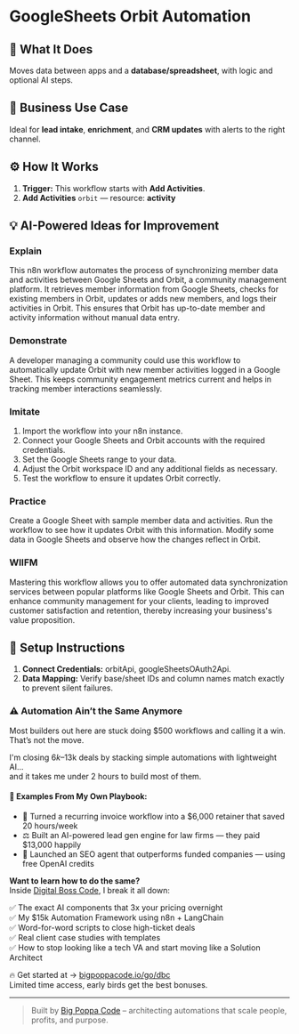 # GoogleSheets Orbit Automation
  ## 🚀 What It Does
  Moves data between apps and a **database/spreadsheet**, with logic and optional AI steps.
  
  ## 💼 Business Use Case
  Ideal for **lead intake**, **enrichment**, and **CRM updates** with alerts to the right channel.
  
  ## ⚙️ How It Works
  1. **Trigger:** This workflow starts with **Add Activities**.
  2. **Add Activities** `orbit` — resource: **activity**
  
  ## 💡 AI-Powered Ideas for Improvement
  ### Explain
This n8n workflow automates the process of synchronizing member data and activities between Google Sheets and Orbit, a community management platform. It retrieves member information from Google Sheets, checks for existing members in Orbit, updates or adds new members, and logs their activities in Orbit. This ensures that Orbit has up-to-date member and activity information without manual data entry.

### Demonstrate
A developer managing a community could use this workflow to automatically update Orbit with new member activities logged in a Google Sheet. This keeps community engagement metrics current and helps in tracking member interactions seamlessly.

### Imitate
1. Import the workflow into your n8n instance.
2. Connect your Google Sheets and Orbit accounts with the required credentials.
3. Set the Google Sheets range to your data.
4. Adjust the Orbit workspace ID and any additional fields as necessary.
5. Test the workflow to ensure it updates Orbit correctly.

### Practice
Create a Google Sheet with sample member data and activities. Run the workflow to see how it updates Orbit with this information. Modify some data in Google Sheets and observe how the changes reflect in Orbit.

### WIIFM
Mastering this workflow allows you to offer automated data synchronization services between popular platforms like Google Sheets and Orbit. This can enhance community management for your clients, leading to improved customer satisfaction and retention, thereby increasing your business's value proposition.
  
  ## 🔧 Setup Instructions
  1. **Connect Credentials:** orbitApi, googleSheetsOAuth2Api.
2. **Data Mapping:** Verify base/sheet IDs and column names match exactly to prevent silent failures.
  
### ⚠️ Automation Ain’t the Same Anymore

Most builders out here are stuck doing $500 workflows and calling it a win.  
That’s not the move.  

I'm closing $6k–$13k deals by stacking simple automations with lightweight AI...  
and it takes me under 2 hours to build most of them.

#### 🧠 Examples From My Own Playbook:
- 🔁 Turned a recurring invoice workflow into a $6,000 retainer that saved 20 hours/week  
- ⚖️ Built an AI-powered lead gen engine for law firms — they paid $13,000 happily  
- 🚀 Launched an SEO agent that outperforms funded companies — using free OpenAI credits  

**Want to learn how to do the same?**  
Inside [Digital Boss Code](https://bigpoppacode.io/go/dbc), I break it all down:

✅ The exact AI components that 3x your pricing overnight  
✅ My $15k Automation Framework using n8n + LangChain  
✅ Word-for-word scripts to close high-ticket deals  
✅ Real client case studies with templates  
✅ How to stop looking like a tech VA and start moving like a Solution Architect  

🔥 Get started at → [bigpoppacode.io/go/dbc](https://bigpoppacode.io/go/dbc)  
Limited time access, early birds get the best bonuses.

---
> Built by [Big Poppa Code](https://bigpoppacode.io) – architecting automations that scale people, profits, and purpose.
  